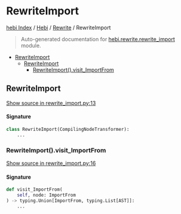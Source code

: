 # RewriteImport

[hebi Index](../../README.md#hebi-index) /
[Hebi](../index.md#hebi) /
[Rewrite](./index.md#rewrite) /
RewriteImport

> Auto-generated documentation for [hebi.rewrite.rewrite_import](https://github.com/ImperatorLang/hebi/blob/master/hebi/rewrite/rewrite_import.py) module.

- [RewriteImport](#rewriteimport)
  - [RewriteImport](#rewriteimport-1)
    - [RewriteImport().visit_ImportFrom](#rewriteimport()visit_importfrom)

## RewriteImport

[Show source in rewrite_import.py:13](https://github.com/ImperatorLang/hebi/blob/master/hebi/rewrite/rewrite_import.py#L13)

#### Signature

```python
class RewriteImport(CompilingNodeTransformer):
    ...
```

### RewriteImport().visit_ImportFrom

[Show source in rewrite_import.py:16](https://github.com/ImperatorLang/hebi/blob/master/hebi/rewrite/rewrite_import.py#L16)

#### Signature

```python
def visit_ImportFrom(
    self, node: ImportFrom
) -> typing.Union[ImportFrom, typing.List[AST]]:
    ...
```